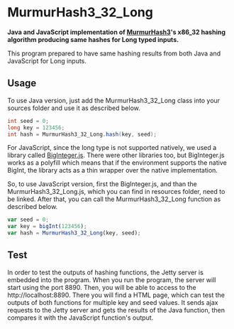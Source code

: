 # MurmurHash3_32_Long
**Java and JavaScript implementation of [MurmurHash3](https://github.com/aappleby/smhasher)'s x86_32 hashing algorithm producing same hashes for Long typed inputs.**

This program prepared to have same hashing results from both Java and JavaScript for Long inputs.

## Usage
To use Java version, just add the MurmurHash3_32_Long class into your sources folder and use it as described below.

```java
int seed = 0;
long key = 123456;
int hash = MurmurHash3_32_Long.hash(key, seed);
```

For JavaScript, since the long type is not supported natively, we used a library called [BigInteger.js](https://github.com/peterolson/BigInteger.js). 
There were other libraries too, but BigInteger.js works as a polyfill which means that if the environment supports the native BigInt, 
the library acts as a thin wrapper over the native implementation.

So, to use JavaScript version, first the BigInteger.js, and than the MurmurHash3_32_Long.js, which you can find in resources folder, need to be linked. After that, you can call the MurmurHash3_32_Long function as described below.

```JavaScript
var seed = 0;
var key = bigInt(123456);
var hash = MurmurHash3_32_Long(key, seed);
```

## Test

In order to test the outputs of hashing functions, the Jetty server is embedded into the program.
When you run the program, the server will start using the port 8890. Then, you will be able to access to the http://localhost:8890.
There you will find a HTML page, which can test the outputs of both functions for multiple key and seed values. It sends ajax requests to the Jetty server
and gets the results of the Java function, then compares it with the JavaScript function's output.